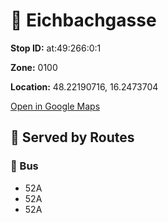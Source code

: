 # 🚉 Eichbachgasse


**Stop ID:** at:49:266:0:1

**Zone:** 0100

**Location:** 48.22190716, 16.2473704

[Open in Google Maps](https://www.google.com/maps?q=48.22190716,16.2473704)

## 🚆 Served by Routes

### 🚌 Bus
- 52A
- 52A
- 52A